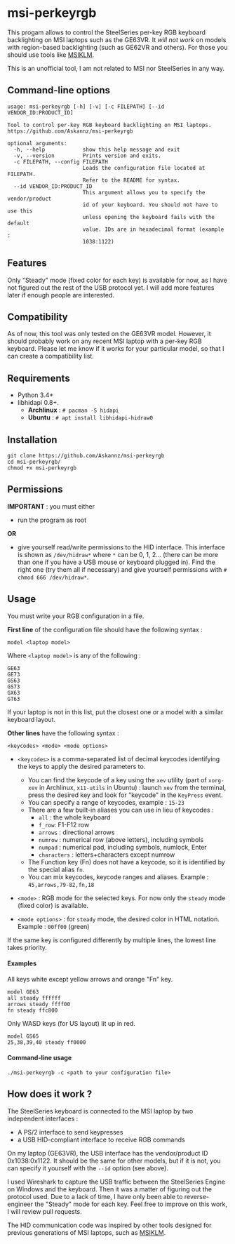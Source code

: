 msi-perkeyrgb
==================

This progam allows to control the SteelSeries per-key RGB keyboard backlighting on MSI laptops such as the GE63VR. It *will not work* on models with region-based backlighting (such as GE62VR and others). For those you should use tools like [MSIKLM](https://github.com/Gibtnix/MSIKLM).

This is an unofficial tool, I am not related to MSI nor SteelSeries in any way.

Command-line options
----------

```
usage: msi-perkeyrgb [-h] [-v] [-c FILEPATH] [--id VENDOR_ID:PRODUCT_ID]

Tool to control per-key RGB keyboard backlighting on MSI laptops.
https://github.com/Askannz/msi-perkeyrgb

optional arguments:
  -h, --help            show this help message and exit
  -v, --version         Prints version and exits.
  -c FILEPATH, --config FILEPATH
                        Loads the configuration file located at FILEPATH.
                        Refer to the README for syntax.
  --id VENDOR_ID:PRODUCT_ID
                        This argument allows you to specify the vendor/product
                        id of your keyboard. You should not have to use this
                        unless opening the keyboard fails with the default
                        value. IDs are in hexadecimal format (example :
                        1038:1122)
```

Features
----------
Only "Steady" mode (fixed color for each key) is available for now, as I have not figured out the rest of the USB protocol yet. I will add more features later if enough people are interested.


Compatibility
----------

As of now, this tool was only tested on the GE63VR model. However, it should probably work on any recent MSI laptop with a per-key RGB keyboard. Please let me know if it works for your particular model, so that I can create a compatibility list.

Requirements
----------

* Python 3.4+
* libhidapi 0.8+.
	* **Archlinux** : `# pacman -S hidapi`
	* **Ubuntu** : `# apt install libhidapi-hidraw0`

Installation
----------

```
git clone https://github.com/Askannz/msi-perkeyrgb
cd msi-perkeyrgb/
chmod +x msi-perkeyrgb
```

Permissions
----------

**IMPORTANT** : you must either

* run the program as root

**OR**

* give yourself read/write permissions to the HID interface. This interface is shown as `/dev/hidraw*` where `*` can be 0, 1, 2... (there can be more than one if you have a USB mouse or keyboard plugged in). Find the right one (try them all if necessary) and give yourself permissions with `# chmod 666 /dev/hidraw*`.


Usage
----------

You must write your RGB configuration in a file.

**First line** of the configuration file should have the following syntax :

```
model <laptop model> 
```

Where `<laptop model>` is any of the following :

	GE63
	GE73
	GS63
	GS73
	GX63
	GT63

If your laptop is not in this list, put the closest one or a model with a similar keyboard layout.


**Other lines** have the following syntax :

```
<keycodes> <mode> <mode options>
```

* `<keycodes>` is a comma-separated list of decimal keycodes identifying the keys to apply the desired parameters to.
	* You can find the keycode of a key using the `xev` utility (part of `xorg-xev` in Archlinux, `x11-utils` in Ubuntu) : launch `xev` from the terminal, press the desired key and look for "keycode" in the `KeyPress` event.
	* You can specify a range of keycodes, example : `15-23`
	* There are a few built-in aliases you can use in lieu of keycodes :
		* `all` : the whole keyboard
		* `f_row`: F1-F12 row
		* `arrows` : directional arrows
		* `numrow` : numerical row (above letters), including symbols
		* `numpad` : numerical pad, including symbols, numlock, Enter
		* `characters` : letters+characters except numrow
	* The Function key (Fn) does not have a keycode, so it is identified by the special alias `fn`.
	* You can mix keycodes, keycode ranges and aliases. Example : `45,arrows,79-82,fn,18`

* `<mode>` : RGB mode for the selected keys. For now only the `steady` mode (fixed color) is available.

* `<mode options>` : for `steady` mode, the desired color in HTML notation. Example : `00ff00` (green)


If the same key is configured differently by multiple lines, the lowest line takes priority.

#### Examples

All keys white except yellow arrows and orange "Fn" key.
```
model GE63
all steady ffffff
arrows steady ffff00
fn steady ffc800
```

Only WASD keys (for US layout) lit up in red.
```
model GS65
25,38,39,40 steady ff0000
```

#### Command-line usage

```
./msi-perkeyrgb -c <path to your configuration file>
```

How does it work ?
----------

The SteelSeries keyboard is connected to the MSI laptop by two independent interfaces :
* A PS/2 interface to send keypresses
* a USB HID-compliant interface to receive RGB commands

On my laptop (GE63VR), the USB interface has the vendor/product ID 0x1038:0x1122. It should be the same for other models, but if it is not, you can specify it yourself with the `--id` option (see above).

I used Wireshark to capture the USB traffic between the SteelSeries Engine on Windows and the keyboard. Then it was a matter of figuring out the protocol used. Due to a lack of time, I have only been able to reverse-engineer the "Steady" mode for each key. Feel free to improve on this work, I will review pull requests.

The HID communication code was inspired by other tools designed for previous generations of MSI laptops, such as [MSIKLM](https://github.com/Gibtnix/MSIKLM).
